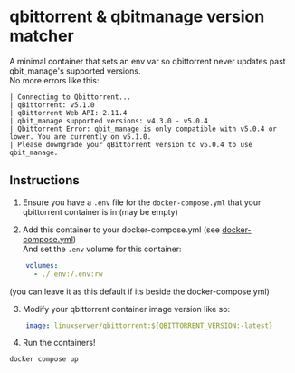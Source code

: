 # qbittorrent & qbitmanage version matcher

A minimal container that sets an env var so qbittorrent never updates past qbit_manage's supported versions.  
No more errors like this:
```
| Connecting to Qbittorrent...                                                                       
| qBittorrent: v5.1.0                                                                                
| qBittorrent Web API: 2.11.4                                                                        
| qbit_manage supported versions: v4.3.0 - v5.0.4                                                    
| Qbittorrent Error: qbit_manage is only compatible with v5.0.4 or lower. You are currently on v5.1.0. 
| Please downgrade your qBittorrent version to v5.0.4 to use qbit_manage.                            
```

## Instructions

1. Ensure you have a `.env` file for the `docker-compose.yml` that your qbittorrent container is in (may be empty)

2. Add this container to your docker-compose.yml  (see [docker-compose.yml](/docker-compose.yml))  
And set the `.env` volume for this container:  
```yml
    volumes:
      - ./.env:/.env:rw
```  
(you can leave it as this default if its beside the docker-compose.yml)


3. Modify your qbittorrent container image version like so:
```yml
    image: linuxserver/qbittorrent:${QBITTORRENT_VERSION:-latest}
```  


4. Run the containers!
```
docker compose up
```

